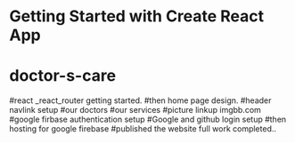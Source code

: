 # Getting Started with Create React App
# doctor-s-care
#react
_react_router getting started.
#then home page design.
#header navlink setup
#our doctors 
#our services
#picture linkup imgbb.com
#google firbase authentication setup
#Google and github login setup
#then hosting for google firebase
#published the website full work completed.. 

